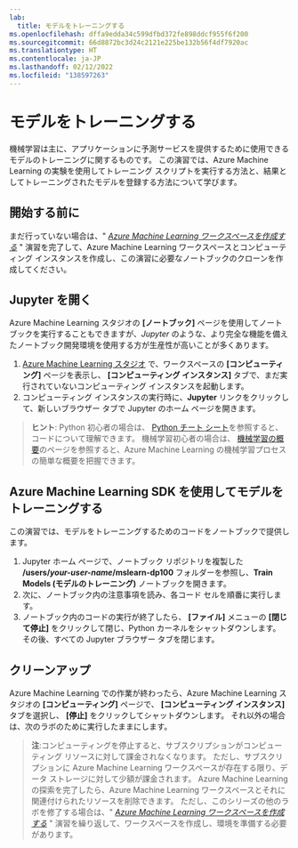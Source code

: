 ```yaml
---
lab:
  title: モデルをトレーニングする
ms.openlocfilehash: dffa9edda34c599dfbd372fe898ddcf955f6f200
ms.sourcegitcommit: 66d8872bc3d24c2121e225be132b56f4df7920ac
ms.translationtype: HT
ms.contentlocale: ja-JP
ms.lasthandoff: 02/12/2022
ms.locfileid: "138597263"
---
```

# <a name="train-models"></a>モデルをトレーニングする

機械学習は主に、アプリケーションに予測サービスを提供するために使用できるモデルのトレーニングに関するものです。 この演習では、Azure Machine Learning の実験を使用してトレーニング スクリプトを実行する方法と、結果としてトレーニングされたモデルを登録する方法について学びます。

## <a name="before-you-start"></a>開始する前に

まだ行っていない場合は、" *[Azure Machine Learning ワークスペースを作成する](01-create-a-workspace.md)* " 演習を完了して、Azure Machine Learning ワークスペースとコンピューティング インスタンスを作成し、この演習に必要なノートブックのクローンを作成してください。

## <a name="open-jupyter"></a>Jupyter を開く

Azure Machine Learning スタジオの **[ノートブック]** ページを使用してノートブックを実行することもできますが、*Jupyter* のような、より完全な機能を備えたノートブック開発環境を使用する方が生産性が高いことが多くあります。

1. [Azure Machine Learning スタジオ](https://ml.azure.com) で、ワークスペースの **[コンピューティング]** ページを表示し、 **[コンピューティング インスタンス]** タブで、まだ実行されていないコンピューティング インスタンスを起動します。
2. コンピューティング インスタンスの実行時に、**Jupyter** リンクをクリックして、新しいブラウザー タブで Jupyter のホーム ページを開きます。

> **ヒント**: Python 初心者の場合は、 [Python チート シート](cheat-sheets/dp100-cheat-sheet-python.pdf)を参照すると、コードについて理解できます。 機械学習初心者の場合は、 [機械学習の概要](cheat-sheets/dp100-cheat-sheet-machine-learning.pdf)のページを参照すると、Azure Machine Learning の機械学習プロセスの簡単な概要を把握できます。

## <a name="train-models-using-the-azure-machine-learning-sdk"></a>Azure Machine Learning SDK を使用してモデルをトレーニングする

この演習では、モデルをトレーニングするためのコードをノートブックで提供します。

1. Jupyter ホーム ページで、ノートブック リポジトリを複製した **/users/*your-user-name*/mslearn-dp100** フォルダーを参照し、**Train Models (モデルのトレーニング)** ノートブックを開きます。
2. 次に、ノートブック内の注意事項を読み、各コード セルを順番に実行します。
3. ノートブック内のコードの実行が終了したら、 **[ファイル]** メニューの **[閉じて停止]** をクリックして閉じ、Python カーネルをシャットダウンします。 その後、すべての Jupyter ブラウザー タブを閉じます。

## <a name="clean-up"></a>クリーンアップ

Azure Machine Learning での作業が終わったら、Azure Machine Learning スタジオの **[コンピューティング]** ページで、 **[コンピューティング インスタンス]** タブを選択し、 **[停止]** をクリックしてシャットダウンします。 それ以外の場合は、次のラボのために実行したままにします。

> **注**:コンピューティングを停止すると、サブスクリプションがコンピューティング リソースに対して課金されなくなります。 ただし、サブスクリプションに Azure Machine Learning ワークスペースが存在する限り、データ ストレージに対して少額が課金されます。 Azure Machine Learning の探索を完了したら、Azure Machine Learning ワークスペースとそれに関連付けられたリソースを削除できます。 ただし、このシリーズの他のラボを修了する場合は、" *[Azure Machine Learning ワークスペースを作成する](01-create-a-workspace.md)* " 演習を繰り返して、ワークスペースを作成し、環境を準備する必要があります。